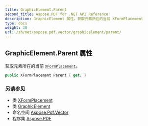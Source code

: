 ```yaml
---
title: GraphicElement.Parent
second_title: Aspose.PDF for .NET API Reference
description: GraphicElement 属性。获取元素所在的当前 XFormPlacement
type: docs
weight: 30
url: /zh/net/aspose.pdf.vector/graphicelement/parent/
---
```

## GraphicElement.Parent 属性

获取元素所在的当前 [`XFormPlacement`](../../xformplacement/)。

```csharp
public XFormPlacement Parent { get; }
```

### 另请参见

* 类 [XFormPlacement](../../xformplacement/)
* 类 [GraphicElement](../)
* 命名空间 [Aspose.Pdf.Vector](../../../aspose.pdf.vector/)
* 程序集 [Aspose.PDF](../../../)